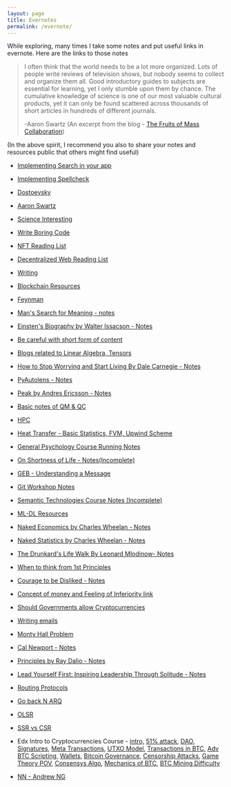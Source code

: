 ```yaml
---
layout: page
title: Evernotes
permalink: /evernote/
---
```


While exploring, many times I take some notes and put useful links in evernote. Here are the links to those notes

> I often think that the world needs to be a lot more organized. Lots of people write reviews of television shows, but nobody seems to collect and organize them all. Good introductory guides to subjects are essential for learning, yet I only stumble upon them by chance. The cumulative knowledge of science is one of our most valuable cultural products, yet it can only be found scattered across thousands of short articles in hundreds of different journals.
>
> -Aaron Swartz (An excerpt from the blog - [The Fruits of Mass Collaboration](http://www.aaronsw.com/weblog/masscollab))

(In the above spirit, I recommend you also to share your notes and resources public that others might find useful)

- [Implementing Search in your app](https://www.evernote.com/shard/s367/sh/e285d6fb-6db2-4fe4-5336-6948b4410f81/)

- [Implementing Spellcheck](https://www.evernote.com/shard/s367/sh/ef080fcc-b805-8d29-7216-1fbd32be7222/521b50680a852352a046567a0ee98c2a)

- [Dostoevsky](https://www.evernote.com/shard/s367/sh/c8145241-e9e5-353d-8142-15199e024d21/)

- [Aaron Swartz](https://www.evernote.com/shard/s367/sh/435a174b-1458-819b-4050-7bca54e52333/)

- [Science Interesting](https://www.evernote.com/shard/s367/sh/c43df65d-ffff-4bd3-5f30-82d5f54a8b22/6f1e48c97b224ee652c89e51bf620b1f)

- [Write Boring Code](https://www.evernote.com/shard/s367/sh/a6722d67-3264-d7db-8c23-2674f339a2fe/8faca34cabd331e9441a42b34eefc78e)

- [NFT Reading List](https://www.evernote.com/shard/s367/sh/ba84ef5b-f3fb-3b87-1c3c-30b31aba1635/b0d57719d662d3e8c24baee8a7f1b5c4)

- [Decentralized Web Reading List](https://www.evernote.com/shard/s367/sh/f90a52ae-a87e-b2e9-d061-226d4163e486/be3ba315a6d949b590d4cb8b863583bc)

- [Writing](https://www.evernote.com/shard/s367/sh/1e4ede00-5187-55d8-ae04-7f99f23ffabe/92985a220e9a6ffa3d68dfb0a81ca15e)

- [Blockchain Resources](https://www.evernote.com/shard/s367/sh/9c4ee9eb-d129-e7e6-74cb-ae9f06d0c996/6126a823b877105f27a046ab6af00cbc)

- [Feynman](https://www.evernote.com/shard/s367/sh/b44147c0-b8f2-bc92-6e4e-65bd9051ae3a/0fd7fed36cba4bcdd58b70222db41dce)

- [Man's Search for Meaning - notes](https://www.evernote.com/shard/s367/sh/21fa138e-1661-f1de-1991-f1c77a7e4bfe/da95e739e826d008f9b9669151a68137)

- [Einsten's Biography by Walter Issacson - Notes](https://www.evernote.com/shard/s367/sh/a84189f0-2162-05fe-bb00-e979fdcd9057/06ce23cf9392021703f46511555bb171)

- [Be careful with short form of content](https://www.evernote.com/shard/s367/sh/e52f94ef-d747-bad2-6ad0-efbdff12a217/59e0e8dd1d6928b926679f0a07fb18a3)

- [Blogs related to Linear Algebra, Tensors](https://www.evernote.com/shard/s367/sh/c6b38218-c4a7-bfdc-517c-2d7f11450110/03f33aa681cd5f0c40a1df26f154f7cd)

- [How to Stop Worrying and Start Living By Dale Carnegie - Notes](https://www.evernote.com/shard/s367/sh/ee4c797e-618b-ec52-b81c-86d4b3d076a3/28b93492c48fbc47d4bba2190e788793)

- [PyAutolens - Notes](https://www.evernote.com/shard/s367/sh/7b36b234-1fe7-1231-5073-9d80a1d7cd16/c626848a8efcfdc6476ad051e6646cea)

- [Peak by Andres Ericsson - Notes](https://www.evernote.com/shard/s367/sh/4028a30e-ebfe-7fc1-db87-f4065bce6b05/5b050e9f94f993cf41322479b0f8202c)

- [Basic notes of QM & QC](https://www.evernote.com/shard/s367/sh/1e5664ee-353b-39a6-a8fd-152af418bde3/12d0abcda6e680599dfbf1767dc2e90f)

- [HPC](https://www.evernote.com/shard/s367/sh/3ec01a84-987e-429d-8fc4-7ab9bf4d8d6d/e045dd667bd7db1f89c5178c5d1a12d1)

- [Heat Transfer - Basic Statistics, FVM, Upwind Scheme](https://www.evernote.com/shard/s367/sh/eed9cdfc-f0a4-de3e-e207-3612d8a5d61d/a17fb4914f8a290584986a442c37d226)

- [General Psychology Course Running Notes](https://www.evernote.com/shard/s367/sh/4e9e2105-8d63-4942-8ec4-75d581716b8f/2195f958301aaea72091d033efead05d)

- [On Shortness of Life - Notes(Incomplete)](https://www.evernote.com/shard/s367/sh/34fe9731-ec3c-0af8-4b28-73af8b562748/979119018b62196fe449f5f55693dbef)

- [GEB - Understanding a Message](https://www.evernote.com/shard/s367/sh/935931a5-bbec-e88b-ad18-040e40ea3bb9/57c7aaaa117644f280db929b36d314aa)

- [Git Workshop Notes](https://www.evernote.com/shard/s367/sh/2fd536ac-60ee-b536-947b-72d0f808cb0f/473c07a8b5b3a4b0df0a4d986f351b3a)

- [Semantic Technologies Course Notes (Incomplete)](https://www.evernote.com/shard/s367/sh/17f99a86-99a1-0cfc-7059-47eebd1c1607/f76c68bca07d88e4ed80f1df7fd3da22)

- [ML-DL Resources](https://www.evernote.com/shard/s367/sh/ce1f0132-3fa4-3da3-dd18-62ab71fab111/bfda6165cccc2a74d06c37ce5f508a78)

- [Naked Economics by Charles Wheelan - Notes](https://www.evernote.com/shard/s367/sh/c0381c36-10ed-be43-b6e3-d72983b94a85/fc45b754cc69cfcc21701de8c9830fb8)

- [Naked Statistics by Charles Wheelan - Notes](https://www.evernote.com/shard/s367/sh/23a097ba-6546-fd66-a006-2b9c634edaf4/3bd1dd82b855d90dc09299da3eee90ea)

- [The Drunkard's Life Walk By Leonard Mlodinow- Notes](https://www.evernote.com/shard/s367/sh/92ffb41f-4520-28d7-c115-ab97b86eb80b/d8e3084297c4f8bd22e416a670155df2)

- [When to think from 1st Principles](https://www.evernote.com/shard/s367/sh/24ff69e5-ee68-852e-ca7c-352ee52bb365/cdcd891d9f0cf5328bc4d571844ac94c)

- [Courage to be Disliked - Notes](https://www.evernote.com/shard/s367/sh/55709871-34e4-6981-d53d-f97fb317d91a/ebc7f088d3ddd61baeb4eb8f63c6c2be)

- [Concept of money and Feeling of Inferiority link](https://www.evernote.com/shard/s367/sh/4fe2305c-10cd-37fd-a97a-00dbad3a4a90/1c4edf28fe0d05a09bcd98c8237cbb81)

- [Should Governments allow Cryptocurrencies](https://www.evernote.com/shard/s367/sh/bd938450-6e96-9088-1f06-ce10a47aec7e/8012f23c0d5d4755c6a428226e0e5e9a)

- [Writing emails](https://www.evernote.com/shard/s367/sh/dcaba1c8-e920-087b-eca6-f818006e55f1/5a894b6d563bc2231e525189221cf0f3)

- [Monty Hall Problem](https://www.evernote.com/shard/s367/sh/6370024c-a6a3-f8fe-a6c2-a268f97761fd/c394f355a1786e9d842b5f10a8d6002a)

- [Cal Newport - Notes](https://www.evernote.com/shard/s367/sh/342c0e50-8c94-f704-cfc0-fb0af99eea93/aefe0c41865fc09385f7f3f61ab2be34)

- [Principles by Ray Dalio - Notes](https://www.evernote.com/shard/s367/sh/4dc74f40-9349-834d-cce3-2cbfbd85da50/2c389d54547fed7f722b567c20570dde)

- [Lead Yourself First: Inspiring Leadership Through Solitude - Notes](https://www.evernote.com/shard/s367/sh/d9d10acb-e68b-b4f6-494d-076b11ab6d1f/8b04190f9695d538711d338ecceef7e9)

- [Routing Protocols](https://www.evernote.com/shard/s367/sh/7403ff23-2239-4da0-ba5a-b6b30b833593/34d7b863130d90e8afa72ec9a7043b63)

- [Go back N ARQ](https://www.evernote.com/shard/s367/sh/1ee8c48b-844c-48db-81be-065acc6ae8e3/5076cc25f5aee0e6193a38eb80be82cd)

- [OLSR](https://www.evernote.com/shard/s367/sh/27736a33-def5-44f9-b0cc-de33a12e009c/ef89dceb1cc47edf73af544510979a53)

- [SSR vs CSR](https://www.evernote.com/shard/s367/sh/f1f90662-790f-4749-ad84-1605cf075ca8/77be3caf64191150dd6e9cc7c0e78977)

- Edx Intro to Cryptocurrencies Course - [intro,](https://www.evernote.com/shard/s367/sh/6cc3879d-93ad-4a9a-b525-813a4ababf69/de3d80ce37ee39550d4c052197479d94) [51% attack](https://www.evernote.com/shard/s367/sh/365e0e30-a867-4c42-a2d3-64cae51077b6/58abf87d6ffc73bdd98863a828f33bc0), [DAO](https://www.evernote.com/shard/s367/sh/a4315134-2373-4e09-bd90-bb8899e89fd4/974b2bfa87906bf1c1476b97d7f5c94c), [Signatures](https://www.evernote.com/shard/s367/sh/3f15f2e3-03b8-4693-a88b-6fbdbcfbfdad/b2d49e31211b0fc73b6e70d7e810814d), [Meta Transactions](https://www.evernote.com/shard/s367/sh/b032c4f3-e716-4783-9fe7-c67d1b97f643/4902e49a963d10884c8b862bfa866479), [UTXO Model](https://www.evernote.com/shard/s367/sh/38c1ca88-d561-47d2-9f4e-0c7a012ee57f/c6f564dbae9dcd3942711b920bb6f821), [Transactions in BTC](https://www.evernote.com/shard/s367/sh/a81551ab-329c-4603-9200-f6773bf63bf1/f5fa461a7ffba226a411703dfb0bba3b), [Adv BTC Scripting](https://www.evernote.com/shard/s367/sh/07b5876f-6a0c-494f-a047-10a7e81845f5/8cbd73e94d51ca5531b7bc022eaafa80), [Wallets](https://www.evernote.com/shard/s367/sh/999b2e27-a32b-47b0-a105-fe04cdcdd8e6/f4ca00615e9ca80cb70d7cd7a432b251), [Bitcoin Governance](https://www.evernote.com/shard/s367/sh/ce9142ab-c5f7-4d3a-a4d1-dd7e5ceab530/d0121d2ff303bc14dae4c3c35448ef1c), [Censorship Attacks](https://www.evernote.com/shard/s367/sh/7813b512-7f5d-4840-854a-4d3c51b5eef0/47e71e48b9b8cdd8bc968a9cdedb7200), [Game Theory POV](https://www.evernote.com/shard/s367/sh/da4f5a9d-7698-4e9b-8365-522b01bf88e0/45a7f869fe132a8840ce8dd324659667), [Consensys Algo](https://www.evernote.com/shard/s367/sh/dd1e32be-eba5-452c-8f0f-c22fd78fdebe/a67903ea566f11ab28a949e201f49a82), [Mechanics of BTC](https://www.evernote.com/shard/s367/sh/71957259-99e1-4f08-aa82-b20087c37afd/5ce71fc3251914774138c41cbb72e1f2), [BTC Mining Difficulty](https://www.evernote.com/shard/s367/sh/8ceafb5d-639e-4588-812a-f1712645f20c/f53a33fd7bce31a18a83ac1bf9be02c1)

- [NN - Andrew NG](https://www.evernote.com/shard/s367/sh/2d319090-1d58-41ec-b3ab-0d43666d5fdb/f0f3e8ad4265f8a53220d1711095cf8b)

  

